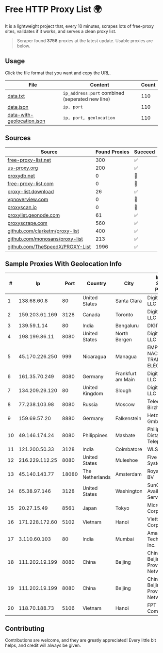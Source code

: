 
# Free HTTP Proxy List 🌍

It is a lightweight project that, every 10 minutes, scrapes lots of free-proxy sites, validates if it works, and serves a clean proxy list.


> Scraper found **3756** proxies at the latest update. Usable proxies are below.

## Usage

Click the file format that you want and copy the URL.


|File|Content|Count|
|----|-------|-----|
|[data.txt](https://raw.githubusercontent.com/themiralay/Proxy-List-World/master/data.txt)|`ip_address:port` combined (seperated new line)|110|
|[data.json](https://raw.githubusercontent.com/themiralay/Proxy-List-World/master/data.json)|`ip, port`|110|
|[data-with-geolocation.json](https://raw.githubusercontent.com/themiralay/Proxy-List-World/master/data-with-geolocation.json)|`ip, port, geolocation`|110|

## Sources

|Source|Found Proxies|Succeed|
|------|-------------|-------|
|[free-proxy-list.net](https://free-proxy-list.net)|300|✅|
|[us-proxy.org](https://www.us-proxy.org)|200|✅|
|[proxydb.net](http://proxydb.net)|0|🚫|
|[free-proxy-list.com](https://free-proxy-list.com/?page=&port=&type%5B%5D=http&type%5B%5D=https&up_time=0&search=Search)|0|🚫|
|[proxy-list.download](https://www.proxy-list.download/HTTP)|26|✅|
|[vpnoverview.com](https://vpnoverview.com/privacy/anonymous-browsing/free-proxy-servers)|0|🚫|
|[proxyscan.io](https://www.proxyscan.io)|0|🚫|
|[proxylist.geonode.com](https://proxylist.geonode.com/api/proxy-list?limit=300&page=1&sort_by=lastChecked&sort_type=desc&protocols=http,https)|61|✅|
|[proxyscrape.com](https://api.proxyscrape.com/v2/?request=displayproxies&protocol=http&timeout=10000&country=all&ssl=all&anonymity=all)|560|✅|
|[github.com/clarketm/proxy-list](https://raw.githubusercontent.com/clarketm/proxy-list/master/proxy-list-raw.txt)|400|✅|
|[github.com/monosans/proxy-list](https://raw.githubusercontent.com/monosans/proxy-list/main/proxies/http.txt)|213|✅|
|[github.com/TheSpeedX/PROXY-List](https://raw.githubusercontent.com/TheSpeedX/PROXY-List/master/http.txt)|1996|✅|


## Sample Proxies With Geolocation Info

|#|Ip|Port|Country|City|Internet Service Provider|
|-|--|----|-------|----|-------------------------|
|1|138.68.60.8|80|United States|Santa Clara|DigitalOcean, LLC|
|2|159.203.61.169|3128|Canada|Toronto|DigitalOcean, LLC|
|3|139.59.1.14|80|India|Bengaluru|DIGITALOCEAN|
|4|198.199.86.11|8080|United States|North Bergen|DigitalOcean, LLC|
|5|45.170.226.250|999|Nicaragua|Managua|EMPRESA NACIONAL DE TRANSMISIÓN ELÉCTRICA|
|6|161.35.70.249|8080|Germany|Frankfurt am Main|DigitalOcean, LLC|
|7|134.209.29.120|80|United Kingdom|Slough|DigitalOcean, LLC|
|8|77.238.103.98|8080|Russia|Moscow|Telecom-Birzha, LLC|
|9|159.69.57.20|8880|Germany|Falkenstein|Hetzner Online GmbH|
|10|49.146.174.24|8080|Philippines|Masbate|Philippine Long Distance Telephone Co.|
|11|121.200.50.33|3128|India|Coimbatore|WLSNET|
|12|216.229.112.25|8080|United States|Muleshoe|Five Area Systems, LLC|
|13|45.140.143.77|18080|The Netherlands|Amsterdam|RoyaleHosting BV|
|14|65.38.97.146|3128|United States|Washington|SunGard Availability Services LP|
|15|20.27.15.49|8561|Japan|Tokyo|Microsoft Corporation|
|16|171.228.172.60|5102|Vietnam|Hanoi|Viettel Corporation|
|17|3.110.60.103|80|India|Mumbai|Amazon Technologies Inc.|
|18|111.202.19.199|8080|China|Beijing|China Unicom Beijing Province Network|
|19|111.202.19.199|8080|China|Beijing|China Unicom Beijing Province Network|
|20|118.70.188.73|5106|Vietnam|Hanoi|FPT Telecom Company|



## Contributing

Contributions are welcome, and they are greatly appreciated! Every
little bit helps, and credit will always be given.

